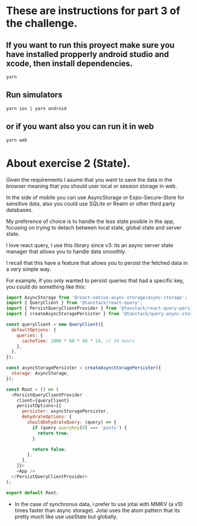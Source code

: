 # These are instructions for part 3 of the challenge.

## If you want to run this proyect make sure you have installed propperly android studio and xcode, then install dependencies.

```
yarn
```

## Run simulators

```
yarn ios | yarn android
```

## or if you want also you can run it in web

```
yarn web
```

# About exercise 2 (State).

Given the requirements I asume that you want to save the data in the browser meaning that you should user local or session storage in web.

In the side of mobile you can use AsyncStorage or Expo-Secure-Store for sensitive data, also you could use SQLite or Realm or other third party databases.

My preference of choice is to handle the less state posible in the app, focusing on trying to detach between local state, global state and server state.

I love react query, I use this library since v3: its an async server state manager that allows you to handle data smoothly.

I recall that this have a feature that allows you to persist the fetched data in a very simple way.

For example, if you only wanted to persist queries that had a specific key, you could do something like this:

```js
import AsyncStorage from '@react-native-async-storage/async-storage';
import { QueryClient } from '@tanstack/react-query';
import { PersistQueryClientProvider } from '@tanstack/react-query-persist-client';
import { createAsyncStoragePersister } from '@tanstack/query-async-storage-persister';

const queryClient = new QueryClient({
  defaultOptions: {
    queries: {
      cacheTime: 1000 * 60 * 60 * 24, // 24 hours
    },
  },
});

const asyncStoragePersister = createAsyncStoragePersister({
  storage: AsyncStorage,
});

const Root = () => (
  <PersistQueryClientProvider
    client={queryClient}
    persistOptions={{
      persister: asyncStoragePersister,
      dehydrateOptions: {
        shouldDehydrateQuery: (query) => {
          if (query.queryKey[0] === 'posts') {
            return true;
          }

          return false;
        },
      },
    }}>
    <App />
  </PersistQueryClientProvider>
);

export default Root;
```

- In the case of synchronus data, i prefer to use jotai with MMKV (a x10 times faster than async storage).
  Jotai uses the atom pattern that its pretty much like use useState but globally.
